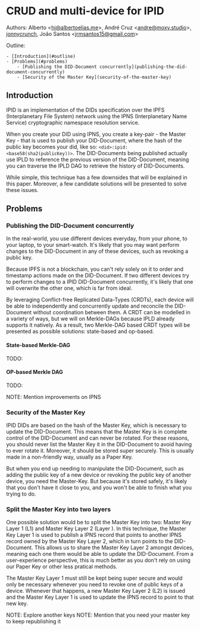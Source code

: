 # CRUD and multi-device for IPID

Authors: Alberto &lt;hi@albertoelias.me&gt;, André Cruz &lt;andre@moxy.studio&gt;, [jonnycrunch](https://github.com/jonnycrunch), João Santos &lt;jrmsantos15@gmail.com&gt;

Outline:

    - [Introduction](#outline)
    - [Problems](#problems)
        - [Publishing the DID-Document concurrently](publishing-the-did-document-concurrently)
        - [Security of the Master Key](security-of-the-master-key)


## Introduction

IPID is an implementation of the DIDs specification over the IPFS (Interplanetary File System) network using the IPNS (Interplanetary Name Service) cryptographic namespace resolution service.

When you create your DID using IPNS, you create a key-pair - the Master Key - that is used to publish your DID-Document, where the hash of the public key becomes your did, like so: `<did>:ipid:<base58(sha2(publicKey))>`. The DID-Documents being published actually use IPLD to reference the previous version of the DID-Document, meaning you can traverse the IPLD DAG to retrieve the history of DID-Documents.

While simple, this technique has a few downsides that will be explained in this paper. Moreover, a few candidate solutions will be presented to solve these issues.

## Problems

### Publishing the DID-Document concurrently

In the real-world, you use different devices everyday, from your phone, to your laptop, to your smart-watch. It's likely that you may want perform changes to the DID-Document in any of these devices, such as revoking a public key.

Because IPFS is not a blockchain, you can't rely solely on it to order and timestamp actions made on the DID-Document. If two different devices try to perform changes to a IPID DID-Document concurrently, it's likely that one will overwrite the other one, which is far from ideal.

By leveraging Conflict-free Replicated Data-Types (CRDTs), each device will be able to independently and concurrently update and reconcile the DID-Document without coordination between them. A CRDT can be modelled in a variety of ways, but we will on Merkle-DAGs because IPLD already supports it natively. As a result, two Merkle-DAG based CRDT types will be presented as possible solutions: state-based and op-based.

#### State-based Merkle-DAG

TODO:

#### OP-based Merkle DAG

TODO:

NOTE: Mention improvements on IPNS

### Security of the Master Key

IPID DIDs are based on the hash of the Master Key, which is necessary to update the DID-Document. This means that the Master Key is in complete control of the DID-Document and can never be rotated. For these reasons, you should never list the Master Key it in the DID-Document to avoid having to ever rotate it. Moreover, it should be stored super securely. This is usually made in a non-friendly way, usually as a Paper Key.

But when you end up needing to manipulate the DID-Document, such as adding the public key of a new device or revoking the public key of another device, you need the Master-Key. But because it's stored safely, it's likely that you don't have it close to you, and you won't be able to finish what you trying to do.

### Split the Master Key into two layers

One possible solution would be to split the Master Key into two: Master Key Layer 1 (L1) and Master Key Layer 2 (Layer ). In this technique, the Master Key Layer 1 is used to publish a IPNS record that points to another IPNS record owned by the Master Key Layer 2, which in turn points to the DID-Document. This allows us to share the Master Key Layer 2 amongst devices, meaning each one them would be able to update the DID-Document. From a user-experience perspective, this is much better as you don't rely on using our Paper Key or other less pratical methods.

The Master Key Layer 1 must still be kept being super secure and would only be necessary whenever you need to revoke one of public keys of a device. Whenever that happens, a new Master Key Layer 2 (L2) is issued and the Master Key Layer 1 is used to update the IPNS record to point to that new key.


NOTE: Explore another keys
NOTE: Mention that you need your master key to keep republishing it




